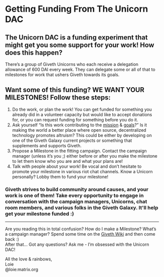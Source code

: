 # **Getting Funding From The Unicorn DAC**

## The Unicorn DAC is a funding experiment that might get you some support for your work! How does this happen? 

There’s a group of Giveth Unicorns who each receive a delegation allowance of 600 DAI every week. They can delegate some or all of that to milestones for work that ushers Giveth towards its goals. 

## Want some of this funding? WE WANT YOUR MILESTONES! Follow these steps:
1. Do the work, or plan the work! You can get funded for something you already did in a volunteer capacity but would like to accept donations for, or you can request funding for something before you do it. 
2. Ask yourself “Is this work contributing to the [mission](../../../dac/mission) & [goals](../../../dac/goals)?” Is it making the world a better place where open source, decentralized technology promotes altruism? This could be either by developing on one of the Giveth Galaxy current projects or something that supplements and supports Giveth.
3. Propose a Milestone in the fitting campaign. Contact the campaign manager (unless it’s you ;) either before or after you make the milestone to let them know who you are and what your plans are! 
4. Talk with people about your work! Be vocal and don’t hesitate to promote your milestone in various riot chat channels. Know a Unicorn personally? Lobby them to fund your milestone!


### Giveth strives to build community around causes, and your work is one of them! Take every opportunity to engage in conversation with the campaign managers, Unicorns, chat room members, and various folks in the Giveth Galaxy. It'll help get your milestone funded :) 

------------------------------------

Are you reading this in total confusion? How do I make a Milestone? What’s a campaign manager? Spend some time on the [Giveth Wiki](https://wiki.giveth.io/) and then come back :) <br> 
After that… Got any questions? Ask me - I’m obsessed with the Unicorn DAC!

All the love & rainbows, <br>
Loie <br>
@loie:matrix.org

